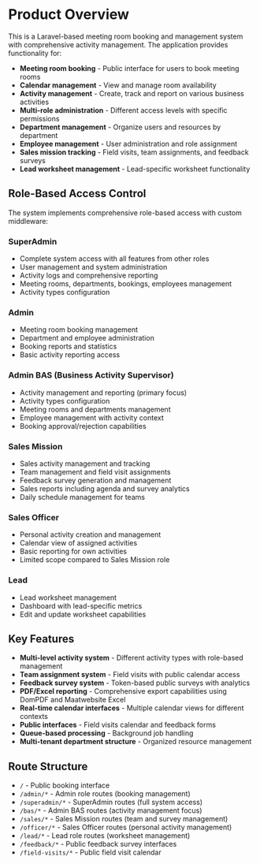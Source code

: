 # Product Overview

This is a Laravel-based meeting room booking and management system with comprehensive activity management. The application provides functionality for:

- **Meeting room booking** - Public interface for users to book meeting rooms
- **Calendar management** - View and manage room availability 
- **Activity management** - Create, track and report on various business activities
- **Multi-role administration** - Different access levels with specific permissions
- **Department management** - Organize users and resources by department
- **Employee management** - User administration and role assignment
- **Sales mission tracking** - Field visits, team assignments, and feedback surveys
- **Lead worksheet management** - Lead-specific worksheet functionality

## Role-Based Access Control

The system implements comprehensive role-based access with custom middleware:

### **SuperAdmin** 
- Complete system access with all features from other roles
- User management and system administration
- Activity logs and comprehensive reporting
- Meeting rooms, departments, bookings, employees management
- Activity types configuration

### **Admin**
- Meeting room booking management
- Department and employee administration  
- Booking reports and statistics
- Basic activity reporting access

### **Admin BAS (Business Activity Supervisor)**
- Activity management and reporting (primary focus)
- Activity types configuration
- Meeting rooms and departments management
- Employee management with activity context
- Booking approval/rejection capabilities

### **Sales Mission**
- Sales activity management and tracking
- Team management and field visit assignments
- Feedback survey generation and management
- Sales reports including agenda and survey analytics
- Daily schedule management for teams

### **Sales Officer**
- Personal activity creation and management
- Calendar view of assigned activities
- Basic reporting for own activities
- Limited scope compared to Sales Mission role

### **Lead**
- Lead worksheet management
- Dashboard with lead-specific metrics
- Edit and update worksheet capabilities

## Key Features
- **Multi-level activity system** - Different activity types with role-based management
- **Team assignment system** - Field visits with public calendar access
- **Feedback survey system** - Token-based public surveys with analytics
- **PDF/Excel reporting** - Comprehensive export capabilities using DomPDF and Maatwebsite Excel
- **Real-time calendar interfaces** - Multiple calendar views for different contexts
- **Public interfaces** - Field visits calendar and feedback forms
- **Queue-based processing** - Background job handling
- **Multi-tenant department structure** - Organized resource management

## Route Structure
- `/` - Public booking interface
- `/admin/*` - Admin role routes (booking management)
- `/superadmin/*` - SuperAdmin routes (full system access)
- `/bas/*` - Admin BAS routes (activity management focus)
- `/sales/*` - Sales Mission routes (team and survey management)
- `/officer/*` - Sales Officer routes (personal activity management)
- `/lead/*` - Lead role routes (worksheet management)
- `/feedback/*` - Public feedback survey interfaces
- `/field-visits/*` - Public field visit calendar